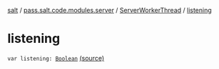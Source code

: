 [salt](../../index.md) / [pass.salt.code.modules.server](../index.md) / [ServerWorkerThread](index.md) / [listening](./listening.md)

# listening

`var listening: `[`Boolean`](https://kotlinlang.org/api/latest/jvm/stdlib/kotlin/-boolean/index.html) [(source)](https://github.com/kurbaniec-tgm/salt/tree/master/code/modules/server/ServerWorkerThread.kt#L40)